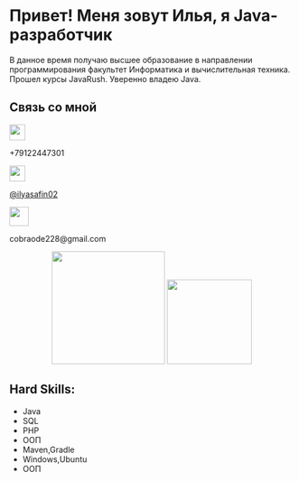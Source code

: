 
<h1>Привет! Меня зовут Илья, я Java-разработчик</h1>

<p>
	В данное время получаю высшее образование в направлении программирования факультет Информатика и вычислительная техника.
	Прошел курсы JavaRush.
	Уверенно владею Java.
</p>

<h2>Cвязь со мной</h2>


<p><img height=28 src="https://img.shields.io/badge/WhatsApp-25D366?style=for-the-badge&logo=whatsapp&logoColor=white"/></a></p>
<p>+79122447301</p>


<p><img height=28 src="https://img.shields.io/badge/Telegram-2CA5E0?style=for-the-badge&logo=telegram&logoColor=white"/></a></p>
<p><a href="https://t.me/ilyasafin02">@ilyasafin02</a></p>


<p><img height=34 src="https://img.shields.io/badge/Gmail-D14836?style=for-the-badge&logo=gmail&logoColor=white"/></a></p>
<p>cobraode228@gmail.com</p>

<p align='center'>
   <a href="https://github-readme-stats.vercel.app/api/top-langs/?username=neens228"><img
           height=200
           src="https://github-readme-stats.vercel.app/api/top-langs/?username=neens228&theme=dark"/></a>
   <a href="https://github.com/neens228/github-readme-stats"><img height=150
                                                                  src="https://github-readme-stats-git-masterrstaa-rickstaa.vercel.app/api?username=neens228&theme=dark"/></a>
</p>



<h2>Hard Skills:</h2>
<ul>
     <li>Java</li>
     <li>SQL</li>
     <li>PHP</li>
     <li>ООП</li>
     <li>Maven,Gradle</li>
     <li>Windows,Ubuntu</li>
     <li>ООП</li>
   </ul>

	